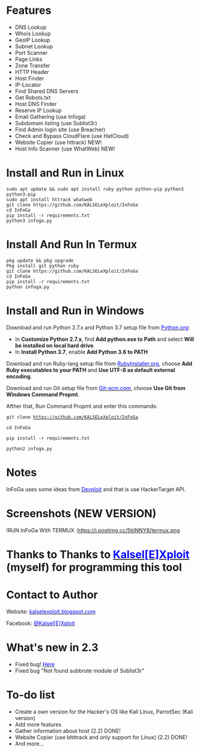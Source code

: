 # Features
 * DNS Lookup 
 * Whois Lookup
 * GeoIP Lookup
 * Subnet Lookup
 * Port Scanner
 * Page Links
 * Zone Transfer
 * HTTP Header
 * Host Finder
 * IP-Locator
 * Find Shared DNS Servers
 * Get Robots.txt
 * Host DNS Finder
 * Reserve IP Lookup
 * Email Gathering (use Infoga)
 * Subdomain listing (use Sublist3r)
 * Find Admin login site (use Breacher)
 * Check and Bypass CloudFlare (use HatCloud)
 * Website Copier (use httrack) NEW!
 * Host Info Scanner (use WhatWeb) NEW!
 
 # Install and Run in Linux
    sudo apt update && sudo apt install ruby python python-pip python3 python3-pip
    sudo apt install httrack whatweb
    git clone https://github.com/KALSELeXploit/InFoGa
    cd InFoGa
    pip install -r requirements.txt
    python3 infoga.py

 # Install And Run In Termux
    pkg update && pkg upgrade
    Pkg install git python ruby
    git clone https://github.com/KALSELeXploit/InFoGa
    cd InFoGa
    pip install -r requirements.txt
    python infoga.py
    
# Install and Run in Windows
Download and run Python 2.7.x and Python 3.7 setup file from <a href="https://python.org" target="_blank"><span style="color: blue">Python.org</span></a>:

 * In <strong>Customize Python 2.7.x</strong>, find <strong>Add python.exe to Path</strong> and select <strong>Will be installed on local hard drive</strong>.
 * In <strong>Install Python 3.7</strong>, enable <strong>Add Python 3.6 to PATH</strong>

Download and run Ruby-lang setup file from <a href="https://rubyinstaller.org" target="_blank"><span style="color: blue">RubyInstaller.org</span></a>, choose <strong>Add Ruby executables to your PATH</strong> and <strong>Use UTF-8 as default external encoding</strong>.

Download and run Git setup file from <a href="https://Git-scm.com" target="_blank"><span style="color: blue">Git-scm.com</span></a>, choose <strong>Use Git from Windows Command Propmt</strong>.

Afther that, Run Command Propmt and enter this commands:

<code>git clone https://github.com/KALSELeXploit/InFoGa</code>

<code>cd InFoGa</code>

<code>pip install -r requirements.txt</code>

<code>python2 infoga.py</code>

# Notes
InFoGa uses some ideas from <a href="http://bit.ly/2KU7BMF" target="_blank"><span style="color: blue">Devploit</span></a> and that is use HackerTarget API.

# Screenshots (NEW VERSION)
!RUN InFoGa With TERMUX :https://i.postimg.cc/5tjjNNY8/termux.png
# Thanks to Thanks to <a href="https://kalselexploit.blogspot.com" target="_blank"><span style="color: blue">Kalsel[E]Xploit</span></a> (myself) for programming this tool

# Contact to Author
Website: <a href="https://githacktools.blogspot.com" target="_blank"><span style="color: blue">kalselexploit.blogspot.com</span></a>

Facebook: <a href="https://kalselexploit.blogspot.com" target="_blank"><span style="color: blue">@Kalsel[E]Xploit</span></a>

# What's new in 2.3
 * Fixed bug! <a href="https://github.com/KALSELeXploit/InFoGa" target="_blank"><span style="color: blue">Here</span></a>
 * Fixed bug "Not found subbrute module of Sublist3r"
 
# To-do list
 * Create a own version for the Hacker's OS like Kali Linux, ParrotSec (Kali version)
 * Add more features
 * Gather information about host (2.2) DONE!
 * Website Copier (use bhttrack and only support for Linux) (2.2) DONE!
 * And more...
